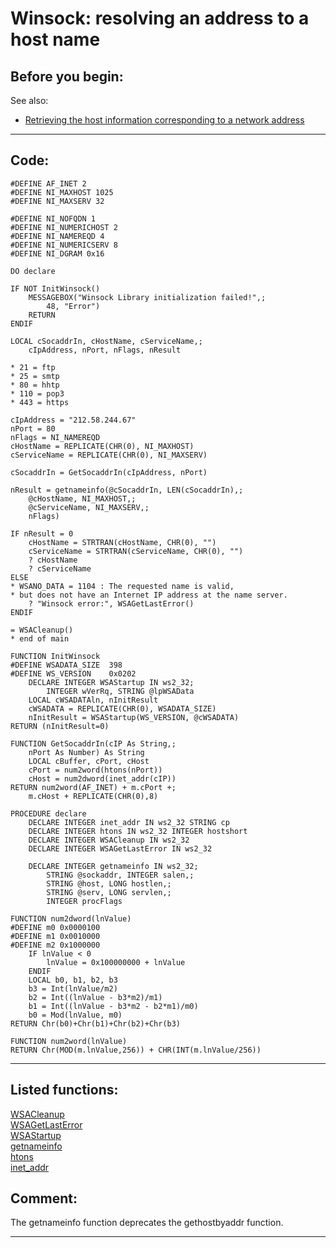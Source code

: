 
# Winsock: resolving an address to a host name

## Before you begin:
See also:

* [Retrieving the host information corresponding to a network address](sample_217.md)  
  
***  


## Code:
```foxpro  
#DEFINE AF_INET 2
#DEFINE NI_MAXHOST 1025
#DEFINE NI_MAXSERV 32

#DEFINE NI_NOFQDN 1
#DEFINE NI_NUMERICHOST 2
#DEFINE NI_NAMEREQD 4
#DEFINE NI_NUMERICSERV 8
#DEFINE NI_DGRAM 0x16

DO declare

IF NOT InitWinsock()
	MESSAGEBOX("Winsock Library initialization failed!",;
		48, "Error")
	RETURN
ENDIF

LOCAL cSocaddrIn, cHostName, cServiceName,;
	cIpAddress, nPort, nFlags, nResult

* 21 = ftp
* 25 = smtp
* 80 = hhtp
* 110 = pop3
* 443 = https

cIpAddress = "212.58.244.67"
nPort = 80
nFlags = NI_NAMEREQD
cHostName = REPLICATE(CHR(0), NI_MAXHOST)
cServiceName = REPLICATE(CHR(0), NI_MAXSERV)

cSocaddrIn = GetSocaddrIn(cIpAddress, nPort)

nResult = getnameinfo(@cSocaddrIn, LEN(cSocaddrIn),;
	@cHostName, NI_MAXHOST,;
	@cServiceName, NI_MAXSERV,;
	nFlags)

IF nResult = 0
	cHostName = STRTRAN(cHostName, CHR(0), "")
	cServiceName = STRTRAN(cServiceName, CHR(0), "")
	? cHostName
	? cServiceName
ELSE
* WSANO_DATA = 1104 : The requested name is valid,
* but does not have an Internet IP address at the name server.
	? "Winsock error:", WSAGetLastError()
ENDIF

= WSACleanup()
* end of main

FUNCTION InitWinsock
#DEFINE WSADATA_SIZE  398
#DEFINE WS_VERSION    0x0202
	DECLARE INTEGER WSAStartup IN ws2_32;
		INTEGER wVerRq, STRING @lpWSAData
	LOCAL cWSADATAln, nInitResult
	cWSADATA = REPLICATE(CHR(0), WSADATA_SIZE)
	nInitResult = WSAStartup(WS_VERSION, @cWSADATA)
RETURN (nInitResult=0)

FUNCTION GetSocaddrIn(cIP As String,;
	nPort As Number) As String
	LOCAL cBuffer, cPort, cHost
	cPort = num2word(htons(nPort))
	cHost = num2dword(inet_addr(cIP))
RETURN num2word(AF_INET) + m.cPort +;
	m.cHost + REPLICATE(CHR(0),8)

PROCEDURE declare
	DECLARE INTEGER inet_addr IN ws2_32 STRING cp
	DECLARE INTEGER htons IN ws2_32 INTEGER hostshort
	DECLARE INTEGER WSACleanup IN ws2_32
	DECLARE INTEGER WSAGetLastError IN ws2_32

	DECLARE INTEGER getnameinfo IN ws2_32;
		STRING @sockaddr, INTEGER salen,;
		STRING @host, LONG hostlen,;
		STRING @serv, LONG servlen,;
		INTEGER procFlags

FUNCTION num2dword(lnValue)
#DEFINE m0 0x0000100
#DEFINE m1 0x0010000
#DEFINE m2 0x1000000
	IF lnValue < 0
		lnValue = 0x100000000 + lnValue
	ENDIF
	LOCAL b0, b1, b2, b3
	b3 = Int(lnValue/m2)
	b2 = Int((lnValue - b3*m2)/m1)
	b1 = Int((lnValue - b3*m2 - b2*m1)/m0)
	b0 = Mod(lnValue, m0)
RETURN Chr(b0)+Chr(b1)+Chr(b2)+Chr(b3)

FUNCTION num2word(lnValue)
RETURN Chr(MOD(m.lnValue,256)) + CHR(INT(m.lnValue/256))  
```  
***  


## Listed functions:
[WSACleanup](../libraries/ws2_32/WSACleanup.md)  
[WSAGetLastError](../libraries/ws2_32/WSAGetLastError.md)  
[WSAStartup](../libraries/ws2_32/WSAStartup.md)  
[getnameinfo](../libraries/ws2_32/getnameinfo.md)  
[htons](../libraries/ws2_32/htons.md)  
[inet_addr](../libraries/ws2_32/inet_addr.md)  

## Comment:
The getnameinfo function deprecates the gethostbyaddr function.  
  
***  

